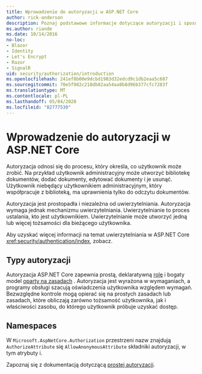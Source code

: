 ```yaml
---
title: Wprowadzenie do autoryzacji w ASP.NET Core
author: rick-anderson
description: Poznaj podstawowe informacje dotyczące autoryzacji i sposobu działania autoryzacji w aplikacjach ASP.NET Core.
ms.author: riande
ms.date: 10/14/2016
no-loc:
- Blazor
- Identity
- Let's Encrypt
- Razor
- SignalR
uid: security/authorization/introduction
ms.openlocfilehash: 241ef8b00e9dcbd1983d32edcd9c1db2eaa5c687
ms.sourcegitcommit: 70e5f982c218db82aa54aa8b8d96b377cfc7283f
ms.translationtype: MT
ms.contentlocale: pl-PL
ms.lasthandoff: 05/04/2020
ms.locfileid: "82777530"
---
```

# <a name="introduction-to-authorization-in-aspnet-core"></a>Wprowadzenie do autoryzacji w ASP.NET Core

<a name="security-authorization-introduction"></a>

Autoryzacja odnosi się do procesu, który określa, co użytkownik może zrobić. Na przykład użytkownik administracyjny może utworzyć bibliotekę dokumentów, dodać dokumenty, edytować dokumenty i je usunąć. Użytkownik niebędący użytkownikiem administracyjnym, który współpracuje z biblioteką, ma uprawnienia tylko do odczytu dokumentów.

Autoryzacja jest prostopadła i niezależna od uwierzytelniania. Autoryzacja wymaga jednak mechanizmu uwierzytelniania. Uwierzytelnianie to proces ustalania, kto jest użytkownikiem. Uwierzytelnianie może utworzyć jedną lub więcej tożsamości dla bieżącego użytkownika.

Aby uzyskać więcej informacji na temat uwierzytelniania w ASP.NET Core <xref:security/authentication/index>, zobacz.

## <a name="authorization-types"></a>Typy autoryzacji

Autoryzacja ASP.NET Core zapewnia prostą, deklaratywną [rolę](xref:security/authorization/roles) i bogaty model [oparty na zasadach](xref:security/authorization/policies) . Autoryzacja jest wyrażona w wymaganiach, a programy obsługi szacują oświadczenia użytkownika względem wymagań. Bezwzględne kontrole mogą opierać się na prostych zasadach lub zasadach, które obliczają zarówno tożsamość użytkownika, jak i właściwości zasobu, do którego użytkownik próbuje uzyskać dostęp.

## <a name="namespaces"></a>Namespaces

W `Microsoft.AspNetCore.Authorization` przestrzeni nazw znajdują `AuthorizeAttribute` się `AllowAnonymousAttribute` składniki autoryzacji, w tym atrybuty i.

Zapoznaj się z dokumentacją dotyczącą [prostej autoryzacji](xref:security/authorization/simple).
